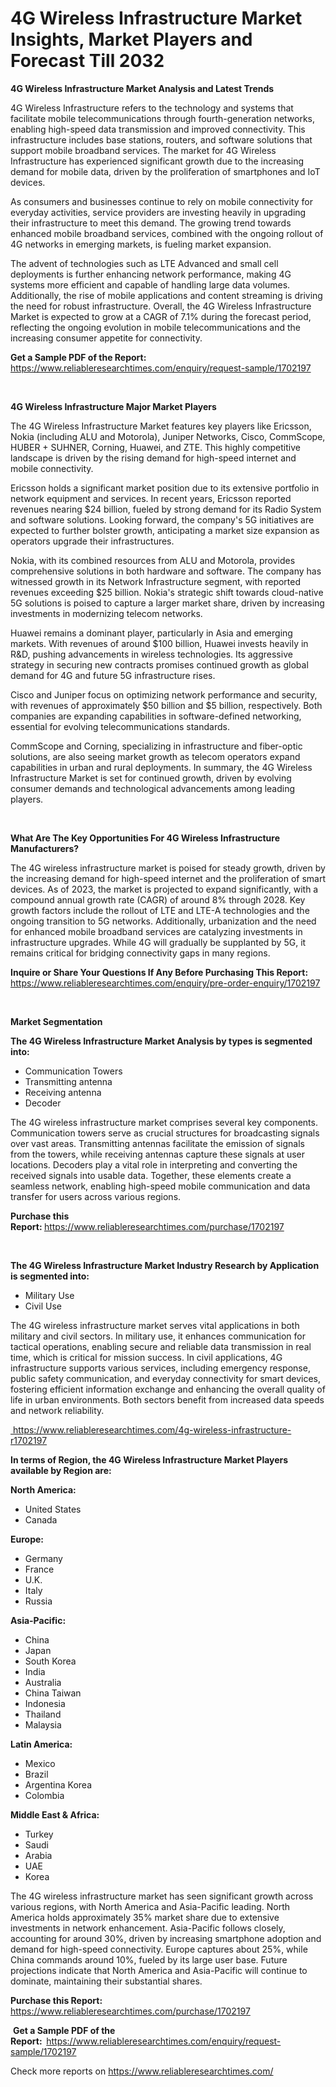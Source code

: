 <p><h1>4G Wireless Infrastructure Market Insights, Market Players and Forecast Till 2032</h1></p><p><strong>4G Wireless Infrastructure Market Analysis and Latest Trends</strong></p>
<p><p>4G Wireless Infrastructure refers to the technology and systems that facilitate mobile telecommunications through fourth-generation networks, enabling high-speed data transmission and improved connectivity. This infrastructure includes base stations, routers, and software solutions that support mobile broadband services. The market for 4G Wireless Infrastructure has experienced significant growth due to the increasing demand for mobile data, driven by the proliferation of smartphones and IoT devices.</p><p>As consumers and businesses continue to rely on mobile connectivity for everyday activities, service providers are investing heavily in upgrading their infrastructure to meet this demand. The growing trend towards enhanced mobile broadband services, combined with the ongoing rollout of 4G networks in emerging markets, is fueling market expansion. </p><p>The advent of technologies such as LTE Advanced and small cell deployments is further enhancing network performance, making 4G systems more efficient and capable of handling large data volumes. Additionally, the rise of mobile applications and content streaming is driving the need for robust infrastructure. Overall, the 4G Wireless Infrastructure Market is expected to grow at a CAGR of 7.1% during the forecast period, reflecting the ongoing evolution in mobile telecommunications and the increasing consumer appetite for connectivity.</p></p>
<p><strong>Get a Sample PDF of the Report:&nbsp;</strong> <a href="https://www.reliableresearchtimes.com/enquiry/request-sample/1702197?utm_campaign=3060&utm_medium=2&utm_source=Github&utm_content=ia&utm_term=08042025&utm_id=4g-wireless-infrastructure">https://www.reliableresearchtimes.com/enquiry/request-sample/1702197</a></p>
<p>&nbsp;</p>
<p><strong>4G Wireless Infrastructure Major Market Players</strong></p>
<p><p>The 4G Wireless Infrastructure Market features key players like Ericsson, Nokia (including ALU and Motorola), Juniper Networks, Cisco, CommScope, HUBER + SUHNER, Corning, Huawei, and ZTE. This highly competitive landscape is driven by the rising demand for high-speed internet and mobile connectivity.</p><p>Ericsson holds a significant market position due to its extensive portfolio in network equipment and services. In recent years, Ericsson reported revenues nearing $24 billion, fueled by strong demand for its Radio System and software solutions. Looking forward, the company's 5G initiatives are expected to further bolster growth, anticipating a market size expansion as operators upgrade their infrastructures.</p><p>Nokia, with its combined resources from ALU and Motorola, provides comprehensive solutions in both hardware and software. The company has witnessed growth in its Network Infrastructure segment, with reported revenues exceeding $25 billion. Nokia's strategic shift towards cloud-native 5G solutions is poised to capture a larger market share, driven by increasing investments in modernizing telecom networks.</p><p>Huawei remains a dominant player, particularly in Asia and emerging markets. With revenues of around $100 billion, Huawei invests heavily in R&D, pushing advancements in wireless technologies. Its aggressive strategy in securing new contracts promises continued growth as global demand for 4G and future 5G infrastructure rises.</p><p>Cisco and Juniper focus on optimizing network performance and security, with revenues of approximately $50 billion and $5 billion, respectively. Both companies are expanding capabilities in software-defined networking, essential for evolving telecommunications standards.</p><p>CommScope and Corning, specializing in infrastructure and fiber-optic solutions, are also seeing market growth as telecom operators expand capabilities in urban and rural deployments. In summary, the 4G Wireless Infrastructure Market is set for continued growth, driven by evolving consumer demands and technological advancements among leading players.</p></p>
<p>&nbsp;</p>
<p><strong>What Are The Key Opportunities For 4G Wireless Infrastructure Manufacturers?</strong></p>
<p><p>The 4G wireless infrastructure market is poised for steady growth, driven by the increasing demand for high-speed internet and the proliferation of smart devices. As of 2023, the market is projected to expand significantly, with a compound annual growth rate (CAGR) of around 8% through 2028. Key growth factors include the rollout of LTE and LTE-A technologies and the ongoing transition to 5G networks. Additionally, urbanization and the need for enhanced mobile broadband services are catalyzing investments in infrastructure upgrades. While 4G will gradually be supplanted by 5G, it remains critical for bridging connectivity gaps in many regions.</p></p>
<p><strong>Inquire or Share Your Questions If Any Before Purchasing This Report:</strong> <a href="https://www.reliableresearchtimes.com/enquiry/pre-order-enquiry/1702197?utm_campaign=3060&utm_medium=2&utm_source=Github&utm_content=ia&utm_term=08042025&utm_id=4g-wireless-infrastructure">https://www.reliableresearchtimes.com/enquiry/pre-order-enquiry/1702197</a></p>
<p>&nbsp;</p>
<p><strong>Market Segmentation</strong></p>
<p><strong>The 4G Wireless Infrastructure Market Analysis by types is segmented into:</strong></p>
<p><ul><li>Communication Towers</li><li>Transmitting antenna</li><li>Receiving antenna</li><li>Decoder</li></ul></p>
<p><p>The 4G wireless infrastructure market comprises several key components. Communication towers serve as crucial structures for broadcasting signals over vast areas. Transmitting antennas facilitate the emission of signals from the towers, while receiving antennas capture these signals at user locations. Decoders play a vital role in interpreting and converting the received signals into usable data. Together, these elements create a seamless network, enabling high-speed mobile communication and data transfer for users across various regions.</p></p>
<p><strong>Purchase this Report:&nbsp;</strong><a href="https://www.reliableresearchtimes.com/purchase/1702197?utm_campaign=3060&utm_medium=2&utm_source=Github&utm_content=ia&utm_term=08042025&utm_id=4g-wireless-infrastructure">https://www.reliableresearchtimes.com/purchase/1702197</a></p>
<p>&nbsp;</p>
<p><strong>The 4G Wireless Infrastructure Market Industry Research by Application is segmented into:</strong></p>
<p><ul><li>Military Use</li><li>Civil Use</li></ul></p>
<p><p>The 4G wireless infrastructure market serves vital applications in both military and civil sectors. In military use, it enhances communication for tactical operations, enabling secure and reliable data transmission in real time, which is critical for mission success. In civil applications, 4G infrastructure supports various services, including emergency response, public safety communication, and everyday connectivity for smart devices, fostering efficient information exchange and enhancing the overall quality of life in urban environments. Both sectors benefit from increased data speeds and network reliability.</p></p>
<p><a href="https://www.reliableresearchtimes.com/4g-wireless-infrastructure-r1702197?utm_campaign=3060&utm_medium=2&utm_source=Github&utm_content=ia&utm_term=08042025&utm_id=4g-wireless-infrastructure">&nbsp;https://www.reliableresearchtimes.com/4g-wireless-infrastructure-r1702197</a></p>
<p><strong>In terms of Region, the 4G Wireless Infrastructure Market Players available by Region are:</strong></p>
<p>
    <p> <strong> North America: </strong>
        <ul>
            <li>United States</li>
            <li>Canada</li>
        </ul>
        </p> 
    <p> <strong> Europe: </strong>
        <ul>
            <li>Germany</li>
            <li>France</li>
            <li>U.K.</li>
            <li>Italy</li>
            <li>Russia</li>
        </ul>
        </p> 
    <p> <strong> Asia-Pacific: </strong>
        <ul>
            <li>China</li>
            <li>Japan</li>
            <li>South Korea</li>
            <li>India</li>
            <li>Australia</li>
            <li>China Taiwan</li>
            <li>Indonesia</li>
            <li>Thailand</li>
            <li>Malaysia</li>
        </ul>
        </p> 
    <p> <strong> Latin America: </strong>
        <ul>
            <li>Mexico</li>
            <li>Brazil</li>
            <li>Argentina Korea</li>
            <li>Colombia</li>
        </ul>
        </p> 
    <p> <strong> Middle East & Africa: </strong>
        <ul>
            <li>Turkey</li>
            <li>Saudi</li>
            <li>Arabia</li>
            <li>UAE</li>
            <li>Korea</li>
        </ul>
    </p>
    </p>
<p><p>The 4G wireless infrastructure market has seen significant growth across various regions, with North America and Asia-Pacific leading. North America holds approximately 35% market share due to extensive investments in network enhancement. Asia-Pacific follows closely, accounting for around 30%, driven by increasing smartphone adoption and demand for high-speed connectivity. Europe captures about 25%, while China commands around 10%, fueled by its large user base. Future projections indicate that North America and Asia-Pacific will continue to dominate, maintaining their substantial shares.</p></p>
<p><strong>Purchase this Report: </strong><a href="https://www.reliableresearchtimes.com/purchase/1702197?utm_campaign=3060&utm_medium=2&utm_source=Github&utm_content=ia&utm_term=08042025&utm_id=4g-wireless-infrastructure">https://www.reliableresearchtimes.com/purchase/1702197</a></p>
<p>&nbsp;<strong>Get a Sample PDF of the Report:&nbsp;&nbsp;</strong><a href="https://www.reliableresearchtimes.com/enquiry/request-sample/1702197?utm_campaign=3060&utm_medium=2&utm_source=Github&utm_content=ia&utm_term=08042025&utm_id=4g-wireless-infrastructure">https://www.reliableresearchtimes.com/enquiry/request-sample/1702197</a></p>
<p><strong></strong></p>
<p>Check more reports on <a href="https://www.reliableresearchtimes.com/?utm_campaign=3060&utm_medium=2&utm_source=Github&utm_content=ia&utm_term=08042025&utm_id=4g-wireless-infrastructure">https://www.reliableresearchtimes.com/</a></p>